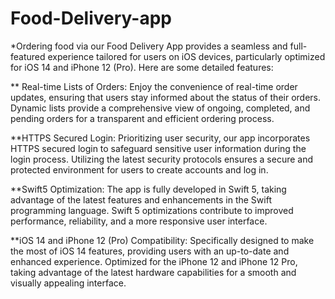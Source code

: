 # Food-Delivery-app
*Ordering food via our Food Delivery App provides a seamless and full-featured experience tailored for users on iOS devices, particularly optimized for iOS 14 and iPhone 12 (Pro). Here are some detailed features:

** Real-time Lists of Orders:
Enjoy the convenience of real-time order updates, ensuring that users stay informed about the status of their orders.
Dynamic lists provide a comprehensive view of ongoing, completed, and pending orders for a transparent and efficient ordering process.

**HTTPS Secured Login:
Prioritizing user security, our app incorporates HTTPS secured login to safeguard sensitive user information during the login process.
Utilizing the latest security protocols ensures a secure and protected environment for users to create accounts and log in.

**Swift5 Optimization:
The app is fully developed in Swift 5, taking advantage of the latest features and enhancements in the Swift programming language.
Swift 5 optimizations contribute to improved performance, reliability, and a more responsive user interface.

**iOS 14 and iPhone 12 (Pro) Compatibility:
Specifically designed to make the most of iOS 14 features, providing users with an up-to-date and enhanced experience.
Optimized for the iPhone 12 and iPhone 12 Pro, taking advantage of the latest hardware capabilities for a smooth and visually appealing interface.
